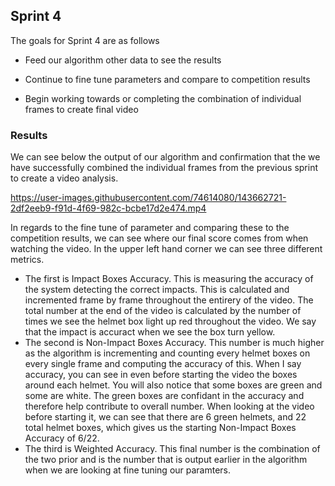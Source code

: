 ## Sprint 4

The goals for Sprint 4 are as follows

- Feed our algorithm other data to see the results

- Continue to fine tune parameters and compare to competition results

- Begin working towards or completing the combination of  individual frames to create final video


### Results
We can see below the output of our algorithm and confirmation that the we have successfully combined the individual frames from the previous sprint to create a video analysis. 


https://user-images.githubusercontent.com/74614080/143662721-2df2eeb9-f91d-4f69-982c-bcbe17d2e474.mp4


In regards to the fine tune of parameter and comparing these to the competition results, we can see where our final score comes from when watching the video. In the upper left hand corner we can see three different metrics.
- The first is Impact Boxes Accuracy. This is measuring the accuracy of the system detecting the correct impacts. This is calculated and incremented frame by frame throughout the entirery of the video. The total number at the end of the video is calculated by the number of times we see the helmet box light up red throughout the video. We say that the impact is accuract when we see the box turn yellow. 
- The second is Non-Impact Boxes Accuracy. This number is much higher as the algorithm is incrementing and counting every helmet boxes on every single frame and computing the accuracy of this. When I say accuracy, you can see in even before starting the video the boxes around each helmet. You will also notice that some boxes are green and some are white. The green boxes are confidant in the accuracy and therefore help contribute to overall number. When looking at the video before starting it, we can see that there are 6 green helmets, and 22 total helmet boxes, which gives us the starting Non-Impact Boxes Accuracy of 6/22.
- The third is Weighted Accuracy. This final number is the combination of the two prior and is the number that is output earlier in the algorithm when we are looking at fine tuning our paramters.
